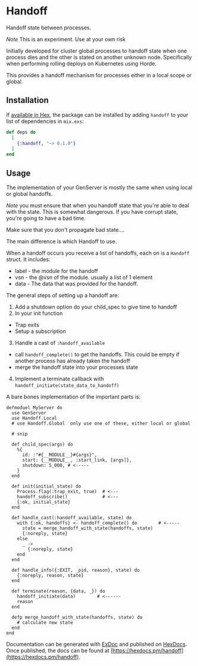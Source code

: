# Handoff

Handoff state between processes.

*Note* This is an experiment. Use at your own risk

Initially developed for cluster global processes to handoff state when one process dies and the other
is stated on another unknown node. Specifically when performing rolling deploys on Kubernetes using Horde.

This provides a handoff mechanism for processes either in a local scope or global.

## Installation

If [available in Hex](https://hex.pm/docs/publish), the package can be installed
by adding `handoff` to your list of dependencies in `mix.exs`:

```elixir
def deps do
  [
    {:handoff, "~> 0.1.0"}
  ]
end
```

## Usage

The implementation of your GenServer is mostly the same when using local or global handoffs.

*Note* you must ensure that when you handoff state that you're able to deal with the state.
This is somewhat dangerous. If you have corrupt state, you're going to have a bad time.

Make sure that you don't propagate bad state....

The main difference is which Handoff to use.

When a handoff occurs you receive a list of handoffs, each on is a `Handoff` struct.
It includes:

* label - the module for the handoff
* vsn - the @vsn of the module. usually a list of 1 element
* data - The data that was provided for the handoff.

The general steps of setting up a handoff are:

1. Add a shutdown option do your child_spec to give time to handoff
2. In your init function
  * Trap exits
  * Setup a subscription
3. Handle a cast of `:handoff_available`
  * call `handoff_complete()` to get the handoffs. This could be empty if another process has already taken the handoff
  * merge the handoff state into your processes state
4. Implement a terminate callback with `handoff_initiate(state_data_to_handoff)`

A bare bones implementation of the important parts is:

```
defmoduel MyServer do
  use GenServer
  use Handoff.Local
  # use Handoff.Global  only use one of these, either local or global

  # snip

  def child_spec(args) do
    %{
      id: :"#{__MODULE__}#{args}",
      start: {__MODULE__, :start_link, [args]},
      shutdown: 5_000, # <-----
    }
  end

  def init(initial_state) do
    Process.flag(:trap_exit, true)  # <---
    handoff_subscribe()             # <---
    {:ok, initial_state}
  end

  def handle_cast(:handoff_available, state) do
    with {:ok, handoffs} <- handoff_complete() do        # <-----
      state = merge_handoff_with_state(handoffs, state)
      {:noreply, state}
    else
      _ ->
        {:noreply, state}
    end
  end

  def handle_info({:EXIT, _pid, reason}, state) do
    {:noreply, reason, state}
  end

  def terminate(reason, {data, _}) do
    handoff_initiate(data)        # <------
    reason
  end

  defp merge_handoff_with_state(handoffs, state) do
    # calculate new state
  end
end
```

Documentation can be generated with [ExDoc](https://github.com/elixir-lang/ex_doc)
and published on [HexDocs](https://hexdocs.pm). Once published, the docs can
be found at [https://hexdocs.pm/handoff](https://hexdocs.pm/handoff).
